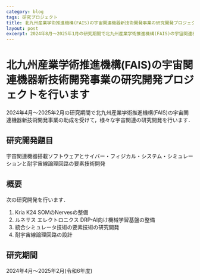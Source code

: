 ```yaml
---
category: blog
tags: 研究プロジェクト
title: 北九州産業学術推進機構(FAIS)の宇宙関連機器新技術開発事業の研究開発プロジェクトを行います
layout: post
excerpt: 2024年8月〜2025年1月の研究期間で北九州産業学術推進機構(FAIS)の宇宙関連機器新技術開発事業の助成を受けて，様々な宇宙関連の研究開発を行います．
---
```

# 北九州産業学術推進機構(FAIS)の宇宙関連機器新技術開発事業の研究開発プロジェクトを行います

2024年4月〜2025年2月の研究期間で北九州産業学術推進機構(FAIS)の宇宙関連機器新技術開発事業の助成を受けて，様々な宇宙関連の研究開発を行います．

## 研究開発題目

宇宙関連機器搭載ソフトウェアとサイバー・フィジカル・システム・シミュレーションと耐宇宙線論理回路の要素技術開発

## 概要

次の研究開発を行います．

1. Kria K24 SOMのNervesの整備
2. ルネサス エレクトロニクス DRP-AI向け機械学習基盤の整備
3. 統合シミュレータ技術の要素技術の研究開発
4. 耐宇宙線論理回路の設計

## 研究期間

2024年4月〜2025年2月(令和6年度)

